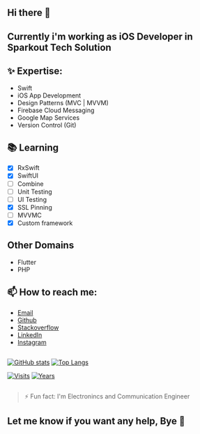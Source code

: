 ## Hi there 👋
## Currently i'm working as iOS Developer in Sparkout Tech Solution
## ✨ Expertise:
- Swift
- iOS App Development
- Design Patterns (MVC | MVVM)
- Firebase Cloud Messaging
- Google Map Services
- Version Control (Git)

## 📚 Learning
- [x] RxSwift
- [x] SwiftUI
- [ ] Combine
- [ ] Unit Testing
- [ ] UI Testing
- [x] SSL Pinning
- [ ] MVVMC
- [x] Custom framework

## Other Domains
- Flutter
- PHP

## 📫 How to reach me:
- [Email](mailto:shanmugarajeshwaranr@gmail.com)
- [Github](https://www.github.com/shanmugam105)
- [Stackoverflow](https://stackoverflow.com/users/11026625/shanmugarajeshwaran-r)
- [LinkedIn](https://www.linkedin.com/in/reach-to-shan)
- [Instagram](https://www.instagram.com/sharveshwaran.r)
##
[![GitHub stats](https://github-readme-stats.vercel.app/api?username=nova-corp&show_icons=true)](#)
[![Top Langs](https://github-readme-stats.vercel.app/api/top-langs/?username=nova-corp)](#)

[![Visits](https://badges.pufler.dev/visits/nova-corp/nova-corp?style=rounded-square&color=material&logo=github)](#)
[![Years](https://badges.pufler.dev/years/nova-corp?style=rounded-square&color=material&logo=github)](#)

##
> ⚡ Fun fact: I'm Electronincs and Communication Engineer

##
## Let me know if you want any help, Bye 👋
